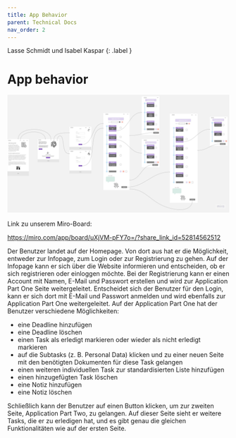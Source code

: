 ```yaml
---
title: App Behavior
parent: Technical Docs
nav_order: 2
---
```


Lasse Schmidt und Isabel Kaspar
{: .label }

# App behavior

![Rookie Coders Mock Up](../assets/images/RookieCodersMockUp.png)

Link zu unserem Miro-Board:

https://miro.com/app/board/uXjVM-pFY7o=/?share_link_id=52814562512

Der Benutzer landet auf der Homepage. Von dort aus hat er die Möglichkeit, entweder zur Infopage, zum Login oder zur Registrierung zu gehen. Auf der Infopage kann er sich über die Website informieren und entscheiden, ob er sich registrieren oder einloggen möchte. Bei der Registrierung kann er einen Account mit Namen, E-Mail und Passwort erstellen und wird zur Application Part One Seite weitergeleitet. Entscheidet sich der Benutzer für den Login, kann er sich dort mit E-Mail und Passwort anmelden und wird ebenfalls zur Application Part One weitergeleitet. Auf der Application Part One hat der Benutzer verschiedene Möglichkeiten:

-	eine Deadline hinzufügen 
-	eine Deadline löschen
-	einen Task als erledigt markieren oder wieder als nicht erledigt markieren 
-	auf die Subtasks (z. B. Personal Data) klicken und zu einer neuen Seite mit den benötigten Dokumenten für diese Task gelangen 
-	einen weiteren individuellen Task zur standardisierten Liste hinzufügen 
-	einen hinzugefügten Task löschen
-	eine Notiz hinzufügen 
-	eine Notiz löschen

Schließlich kann der Benutzer auf einen Button klicken, um zur zweiten Seite, Application Part Two, zu gelangen. Auf dieser Seite sieht er weitere Tasks, die er zu erledigen hat, und es gibt genau die gleichen Funktionalitäten wie auf der ersten Seite.
